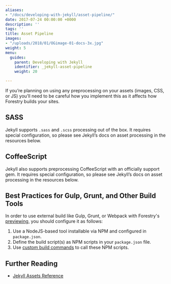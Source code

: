 ```yaml
---
aliases:
- "/docs/developing-with-jekyll/asset-pipeline/"
date: 2017-07-24 00:00:00 +0000
description: ''
tags: ''
title: Asset Pipeline
images:
- "/uploads/2018/01/OGimage-01-docs-3x.jpg"
weight: 5
menu:
  guides:
    parent: Developing with Jekyll
    identifier: _jekyll-asset-pipeline
    weight: 20

---
```

If you’re planning on using any preprocessing on your assets (images, CSS, or JS) you’ll need to be careful how you implement this as it affects how Forestry builds your sites.

## SASS

Jekyll supports `.sass` and `.scss` processing out of the box. It requires special configuration, so please see Jekyll’s docs on asset processing in the resources below.

## CoffeeScript

Jekyll also supports preprocessing CoffeeScript with an officially support gem. It requires special configuration, so please see Jekyll’s docs on asset processing in the resources below.

## Best Practices for Gulp, Grunt, and Other Build Tools

In order to use external build like Gulp, Grunt, or Webpack with Forestry's [previewing][1], you should configure it as follows:

1. Use a NodeJS-based tool installable via NPM and configured in `package.json`.
2. Define the build script(s) as NPM scripts in your `package.json` file.
3. Use [custom build commands](/docs/settings/build-commands/) to call these NPM scripts.

[1]: /docs/editing/previews

## Further Reading
- [Jekyll Assets Reference](https://jekyllrb.com/docs/assets/)
